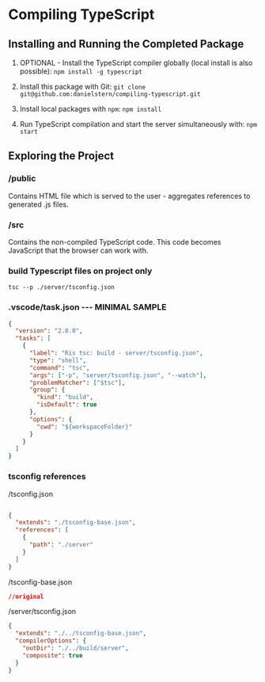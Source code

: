 # Compiling TypeScript

## Installing and Running the Completed Package

1. OPTIONAL - Install the TypeScript compiler globally (local install is also possible):
`npm install -g typescript`

2. Install this package with Git:
`git clone git@github.com:danielstern/compiling-typescript.git`

3. Install local packages with `npm`:
`npm install`

4. Run TypeScript compilation and start the server simultaneously with:
`npm start`

## Exploring the Project

### /public

Contains HTML file which is served to the user - aggregates references to generated .js files.

### /src

Contains the non-compiled TypeScript code. This code becomes JavaScript that the browser can work with.

### build Typescript files on project only

`tsc --p ./server/tsconfig.json`

<!-- Encontrado en: https://github.com/danielstern/compiling-typescript.git -->

### .vscode/task.json       --- MINIMAL SAMPLE

```json
{
  "version": "2.0.0",
  "tasks": [
    {
      "label": "Ris tsc: build - server/tsconfig.json",
      "type": "shell",
      "command": "tsc",
      "args": ["-p", "server/tsconfig.json", "--watch"],
      "problemMatcher": ["$tsc"],
      "group": {
        "kind": "build",
        "isDefault": true
      },
      "options": {
        "cwd": "${workspaceFolder}"
      }
    }
  ]
}

```

### tsconfig references

/tsconfig.json

```json

{
  "extends": "./tsconfig-base.json",
  "references": [
    {
      "path": "./server"
    }
  ]
}

```

/tsconfig-base.json

```json
//original

```

/server/tsconfig.json

```json
{
  "extends": "./../tsconfig-base.json",
  "compilerOptions": {
    "outDir": "./../build/server",
    "composite": true
  }
}


```

